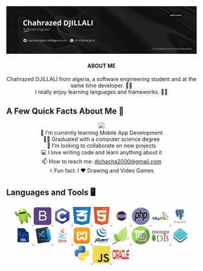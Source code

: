 
<div align="center">
<img width="800px" height = "" src="My%20PP.gif" alt="coverPage"  border-radius= "50px"/>
</div>

<div align="center"> <h4>ABOUT ME </h4></div>
<div size='50px' align="center">
Chahrazed DJILLALI from algeria, a software engineering student and at the same time developer. 🧑‍🎓
<br>
I really enjoy learning languages and frameworks. 👊😃
</div>
 
<h2 > A Few Quick Facts About Me 🌝 </h2>

<div align="center">
<img  src="https://media.giphy.com/media/paTz7UZbPfTZFRYnnB/giphy.gif" width="200" >
</div>
<div align="center">
   🌱 I’m currently learning Mobile App Development
   <br>
   🧑‍🎓 Graduated with a computer science degree
   <br>
   👯 I’m looking to collaborate on new projects
   <br>
   💻 I love writing code and learn anything about it
   <br>
   📫 How to reach me: <a href="https://mail.google.com"> djchacha2000@gmail.com</a>
   <br>
   ⚡ Fun fact: I ❤️ Drawing and Video Games
   <br>
</div>

<h2 > Languages and Tools 🖥️ </h2>
<div align="center">
      <a href="https://www.android.com"> <img src="./img/android.png" width="48" height="48" alt="android" /> </a>
      <a href="https://getbootstrap.com"> <img src="./img/bootstrap-plain.svg" width="48" height="48" alt="bootstrap" /> </a>
      <a href="https://fr.wikipedia.org/wiki/C_(langage)"> <img src="./img/c.png" width="48" height="48" alt="c" /> </a>
      <a href="https://www.devlab.io/technologies/css3#:~:text=CSS%20(abr%C3%A9viation%20de%20%22Cascading%20Style,en%20forme%20du%20site%20web.">
        <img src="./img/css3.png" width="48" height="48" alt="css3" /> </a>
      <a href="https://fr.wikipedia.org/wiki/HTML5">  <img src="./img/html.png" width="48" height="48" alt="html" /> </a>
      <a href="https://www.sonarlint.org/eclipse?gclid=CjwKCAjw6fyXBhBgEiwAhhiZsq-Bz6Mk2vmILtzQxGiOkRWM0EsAB6810zgNZ5VfncGhKDcw-oLtcRoCPxAQAvD_BwE">
        <img src="./img/eclipse.png" width="48" height="48" alt="eclipse" /> </a>
      <a href="https://www.php.net"> <img src="./img/php.png" width="48" height="48" alt="php" /> </a>
      <a href="https://www.phpmyadmin.net/">  <img src="./img/phpmyadmin.png" width="48" height="48" alt="phpmyadmin" /> </a>
      <a href="https://www.postgresql.org"> <img src="./img/postgresql.png" width="48" height="48" alt="postgresql" /> </a>
      <a href="https://www.oracle.com/database/sqldeveloper"> <img src="./img/sql-server.png" width="48" height="48" alt="sql-server" /> </a>
      <a href="https://code.visualstudio.com/"> <img src="./img/vscode.png" width="48" height="48" alt="vscode" /> </a>
      <a href="https://www.java.com/fr"><img src="./img/java.png" width="48" height="48" alt="java" /> </a>
      <a href="https://www.apachefriends.org/fr/index.html"> <img src="./img/xampp.png" width="48" height="48" alt="xampp" />  </a>
       <a href="https://jquery.com"> <img src="./img/jquery.png" width="48" height="48" alt="jquery" /></a>
      <a href="https://leafletjs.com"> <img src="./img/leaflet.png" width="48" height="48" alt="leaflet" /> </a>
      <a href="https://linuxmint.com"> <img src="./img/linux-mint.png" width="48" height="48" alt="linux-mint" /></a>
      <a href="https://www.mongodb.com/cloud/atlas/lp/try2?utm_source=google&utm_campaign=gs_footprint_row_search_core_brand_atlas_desktop&utm_term=mongodb&utm_medium=cpc_paid_search&utm_ad=e&utm_ad_campaign_id=12212624584&adgroup=115749713703&gclid=CjwKCAjw6fyXBhBgEiwAhhiZstlFNUtHY305uhi9b2Ce7WYJas9EzJD9ABJ8l5eIp1uRyoHewQutwBoCj5cQAvD_BwE">
        <img src="./img/mongo.png" width="48" height="48" alt=mongo" /> </a>
      <a href="https://openlayers.org"> <img src="./img/openlayers.png" width="48" height="48" alt="openlayers" /> </a>
      <a href="https://www.python.org"> <img src="./img/python-original.svg" width="48" height="48" alt="Python" /> </a>
      <a href="https://wewantcode.com/fr/course/js/js.html"> <img src="./img/javascript-original.svg" width="48" height="48" alt="JavaScript" /> </a>
      <a href="https://www.oracle.com"> <img src="./img/oracle.png" width="48" height="48" alt="oracle" /> </a>
</div>   

